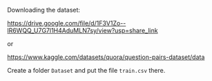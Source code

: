 Downloading the dataset:

https://drive.google.com/file/d/1F3V1Zo--lR6WQQ_U7G7l1H4AduMLN7sy/view?usp=share_link

or


https://www.kaggle.com/datasets/quora/question-pairs-dataset/data

Create a folder `Dataset` and put the file `train.csv` there.
